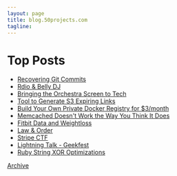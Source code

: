 ```yaml
---
layout: page
title: blog.50projects.com
tagline:
---
```


Top Posts
=========
* [Recovering Git Commits](/2014/12/recovering-git-commits.html)
* [Rdio & Belly DJ](/2014/10/rdio-belly-dj.html)
* [Bringing the Orchestra Screen to Tech](/2014/10/bringing-the-orchestra-screen-to-tech.html)
* [Tool to Generate S3 Expiring Links](/2014/08/tool-to-generate-s3-expiring-links.html)
* [Build Your Own Private Docker Registry for $3/month](/2014/08/build-your-own-private-docker-registry.html)
* [Memcached Doesn't Work the Way You Think It Does](/2014/02/memcached-doesnt-work-way-you-think-it.html)
* [Fitbit Data and Weightloss](/2014/01/fitbit-data-and-weightloss.html)
* [Law & Order](/2014/01/law-order.html)
* [Stripe CTF](/2012/02/stripe-ctf.html)
* [Lightning Talk - Geekfest](/2011/08/lightning-talk-geekfest.html)
* [Ruby String XOR Optimizations](/2010/12/ruby-string-xor-optimizations.html)

<span class="archive">
  <a class="archive" href="{{ BASE_PATH }}{{ site.JB.archive_path }}">Archive</a></li>
</span>


